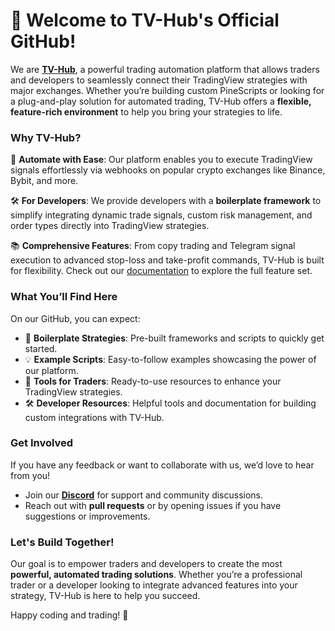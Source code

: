 # 👋 Welcome to TV-Hub's Official GitHub!

We are **[TV-Hub](https://www.tv-hub.org)**, a powerful trading automation platform that allows traders and developers to seamlessly connect their TradingView strategies with major exchanges. Whether you’re building custom PineScripts or looking for a plug-and-play solution for automated trading, TV-Hub offers a **flexible, feature-rich environment** to help you bring your strategies to life.

### Why TV-Hub?

🚀 **Automate with Ease**: Our platform enables you to execute TradingView signals effortlessly via webhooks on popular crypto exchanges like Binance, Bybit, and more.

🛠️ **For Developers**: We provide developers with a **boilerplate framework** to simplify integrating dynamic trade signals, custom risk management, and order types directly into TradingView strategies.

📚 **Comprehensive Features**: From copy trading and Telegram signal execution to advanced stop-loss and take-profit commands, TV-Hub is built for flexibility. Check out our [documentation](https://www.tv-hub.org/Home/Documentation) to explore the full feature set.

### What You’ll Find Here

On our GitHub, you can expect:
- 📂 **Boilerplate Strategies**: Pre-built frameworks and scripts to quickly get started.
- 💡 **Example Scripts**: Easy-to-follow examples showcasing the power of our platform.
- 🔧 **Tools for Traders**: Ready-to-use resources to enhance your TradingView strategies.
- 🛠️ **Developer Resources**: Helpful tools and documentation for building custom integrations with TV-Hub.

### Get Involved

If you have any feedback or want to collaborate with us, we’d love to hear from you!
- Join our **[Discord](https://discord.gg/3xqyXRm)** for support and community discussions.
- Reach out with **pull requests** or by opening issues if you have suggestions or improvements.

### Let's Build Together!

Our goal is to empower traders and developers to create the most **powerful, automated trading solutions**. Whether you’re a professional trader or a developer looking to integrate advanced features into your strategy, TV-Hub is here to help you succeed.

Happy coding and trading! 🎉
